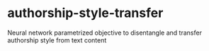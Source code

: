 # authorship-style-transfer
Neural network parametrized objective to disentangle and transfer authorship style from text content
